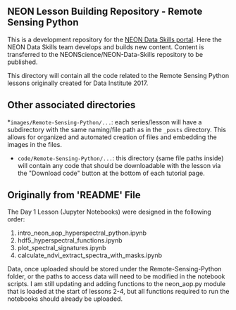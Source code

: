 ## NEON Lesson Building Repository - Remote Sensing Python


This is a development repository for the
<a href="http://www.neondataskills.org" target="_blank">NEON Data Skills portal</a>. 
Here the NEON Data Skills team develops and builds new content. Content is 
transferred to the NEONScience/NEON-Data-Skills repository to be published. 

This directory will contain all the code related to the Remote Sensing Python
lessons originally created for Data Institute 2017. 


## Other associated directories

*`images/Remote-Sensing-Python/...`: each series/lesson will have a subdirectory with the same naming/file
path as in the `_posts` directory. This allows for organized and automated 
creation of files and embedding the images in the files.  
* `code/Remote-Sensing-Python/...`: this directory (same file paths inside) will contain any code that 
should be downloadable with the lesson via the "Download code" button at the 
bottom of each tutorial page. 

## Originally from 'README' File

The Day 1 Lesson (Jupyter Notebooks) were designed in the following order:

1. intro_neon_aop_hyperspectral_python.ipynb
2. hdf5_hyperspectral_functions.ipynb
3. plot_spectral_signatures.ipynb
4. calculate_ndvi_extract_spectra_with_masks.ipynb

Data, once uploaded should be stored under the Remote-Sensing-Python folder, or the paths to access data will need to be modified in the notebook scripts.
I am still updating and adding functions to the neon_aop.py module that is loaded at the start of lessons 2-4, but all functions required to run the notebooks should already be uploaded.
